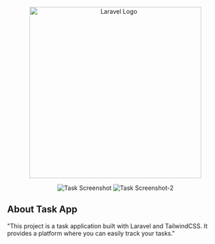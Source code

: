 <p align="center">
  <a href="https://laravel.com" target="_blank">
    <img src="https://raw.githubusercontent.com/laravel/art/master/logo-lockup/5%20SVG/2%20CMYK/1%20Full%20Color/laravel-logolockup-cmyk-red.svg" width="400" alt="Laravel Logo">
  </a>
</p>

<p align="center">
<img src="{{ asset('img/web.png') }}" alt="Task Screenshot">
<img src="{{ asset('img/web2.png') }}" alt="Task Screenshot-2">

</p>

## About Task App

"This project is a task application built with Laravel and TailwindCSS. It provides a platform where you can easily track your tasks."